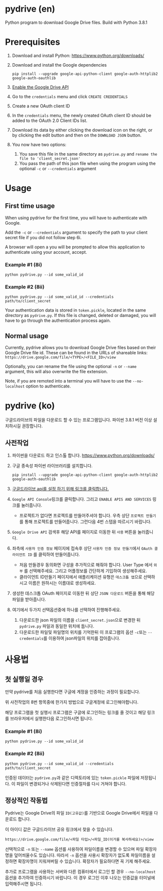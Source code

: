 # pydrive (en)
Python program to download Google Drive files. Build with Python 3.8.1

# Prerequisites
1. Download and install Python: https://www.python.org/downloads/

2. Download and install the Google dependencies

    `pip install --upgrade google-api-python-client google-auth-httplib2 google-auth-oauthlib`

3. [Enable the Google Drive API](https://developers.google.com/drive/api/v3/enable-drive-api)
4. Go to the `credentials` menu and click `CREATE CREDENTIALS`
5. Create a new OAuth client ID
6. In the `credentials` menu, the newly created OAuth client ID should be added to the OAuth 2.0 Client IDs list.
7. Download its data by either clicking the download icon on the right, or by clicking the edit button and then on the `DOWNLOAD JSON` button.
8. You now have two options:
    1. You save this file in the same directory as `pydrive.py` and `rename the file to 'client_secret.json'`
    2. You pass the path of this json file when using the program using the optional `-c` or `--credentials` argument
    
# Usage
## First time usage
When using pydrive for the first time, you will have to authenticate with Google.

Add the `-c` or `--credentials` argument to specify the path to your client secret file if you did not follow step 6i.

A browser will open a you will be prompted to allow this application to authenticate using your account, accept.

### Example #1 (8i)
`python pydrive.py --id some_valid_id`

### Example #2 (8ii)
`python pydrive.py --id some_valid_id --credentials path/to/client_secret`

Your authentication data is stored in `token.pickle`, located in the same directory as `pydrive.py`. If this file is changed, deleted or damaged, you will have to go through the authentication process again.

## Normal usage
Currently, pydrive allows you to download Google Drive files based on their Google Drive file id. These can be found in the URLs of shareable links: `https://drive.google.com/file/<TYPE>/<FILE_ID>/view`

Optionally, you can rename the file using the optional `-n` or `--name` argument, this will also overwrite the file extension.

Note, if you are remoted into a terminal you will have to use the `--no-localhost` option to authenticate.

# pydrive (ko)
구글드라이브의 파일을 다운로드 할 수 있는 프로그램입니다. 파이썬 3.8.1 버전 이상 설치하시길 권장합니다.

## 사전작업
1. 파이썬을 다운로드 하고 인스톨 합니다. https://www.python.org/downloads/

2. 구글 종속성 파이썬 라이브러리를 설치합니다.

    `pip install --upgrade google-api-python-client google-auth-httplib2 google-auth-oauthlib`

3. [구글드라이브 api를 설정 하기 위해 링크를 클릭합니다.](https://developers.google.com/drive/api/v3/enable-drive-api)
4. `Google API Console`링크를 클릭합니다. 그리고 `ENABLE APIS AND SERVICES` 링크를 눌러줍니다.
    * 프로젝트가 없다면 프로젝트를 만들어주셔야 합니다. 우측 상단 `프로젝트 만들기` 를 통해 프로젝트를 만들어줍니다. 그런다음 4번 스텝을 따르시기 바랍니다.
5. `Google Drive API` 검색후 해당 API를 페이지로 이동한 뒤 `사용` 버튼을 눌러줍니다.
6. 좌측에 `사용자 인증 정보` 페이지에 접속후 상단 `사용자 인증 정보 만들기`에서 `OAuth 클라이언트 ID` 를 클릭하여 만들어줍니다.
    * 처음 만들경우 동의화면 구성을 추가적으로 해줘야 합니다. User Type 에서 `외부` 를 선택해주세요. 그리고 어플정보를 간단하게 기입하여 생성해주세요.
    * 클라이언트 ID만들기 페이지에서 애플리케이션 유형은 `데스크톱 앱`으로 선택하시고 이름은 원하시는 이름대로 생성하세요.
7. 생성한 데스크톱 OAuth 페이지로 이동한 뒤 상단 `JSON 다운로드` 버튼을 통해 해당 파일을 받아줍니다.
8. 여기에서 두가지 선택옵션중에 하나를 선택하여 진행해주세요.
    1. 다운로드한 json 파일의 이름을 `client_secret.json`으로 변경한 뒤 `pydrive.py` 파일과 동일한 위치에 둡니다.
    2. 다운로드한 파일및 파일명의 위치를 기억한뒤 이 프로그램의 옵션 `-c`또는 `--credentials`를 이용하여 json파일의 위치를 잡아줍니다.

# 사용법
## 첫 실행일 경우
만약 pydrive를 처음 실행한다면 구글에 계정을 인증하는 과정이 필요합니다.

위 사전작업의 8번 항목중에 한가지 방법으로 구글계정에 로그인해야합니다.

해당 프로그램을 첫 실행시 프로그램은 구글에 로그인하는 링크를 줄 것이고 해당 링크를 브라우저에서 실행한다음 로그인하시면 됩니다.

### Example #1 (8i)
`python pydrive.py --id some_valid_id`

### Example #2 (8ii)
`python pydrive.py --id some_valid_id --credentials path/to/client_secret`

인증된 데이터는 `pydrive.py`과 같은 디렉토리에 있는 `token.pickle` 파일에 저장됩니다. 이 파일이 변경되거나 삭제된다면 인증절차를 다시 거쳐야 합니다.

## 정상적인 작동법
Pydrive는 Google Drive의 파일 `ID(고유값)`를 기반으로  Google Drive에서 파일을 다운로드 합니다.

이 아이디 값은 구글드라이브 공유 링크에서 찾을 수 있습니다.

`https://drive.google.com/file/<파일 타입>/<파일_ID(이거를 복사하세요)>/view`

선택적으로 `-n` 또는 `--name` 옵션를 사용하여 파일이름을 변경할 수 있으며 파일 확장자명을 덮어씌울수도 있습니다. 따라서 `-n` 옵션을 사용시 확장자가 없도록 파일이름을 설정하면 확장자명이 지워져버릴 수 있습니다. 확장자가 필요하다면 꼭 기제 해주세요.

추가로 프로그램을 사용하는 서버와 다른 컴퓨터에서 로그인 할 경우 `--no-localhost` 옵션을 추가하여 인증하시기 바랍니다. 이 경우 로그인 이후 나오는 인증값을 터미널에 입력해주시면 됩니다.
